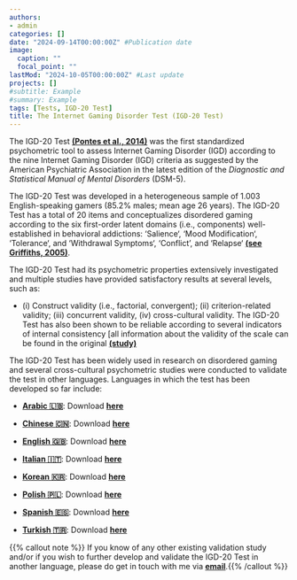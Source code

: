```yaml
---
authors:
- admin
categories: []
date: "2024-09-14T00:00:00Z" #Publication date
image:
  caption: ""
  focal_point: ""
lastMod: "2024-10-05T00:00:00Z" #Last update
projects: []
#subtitle: Example
#summary: Example
tags: [Tests, IGD-20 Test]
title: The Internet Gaming Disorder Test (IGD-20 Test)
---
```

The IGD-20 Test **[(Pontes et al., 2014)](https://doi.org/10.1371/journal.pone.0110137)** was the first standardized psychometric tool to assess Internet Gaming Disorder (IGD) according to the nine Internet Gaming Disorder (IGD) criteria as suggested by the American Psychiatric Association in the latest edition of the _Diagnostic and Statistical Manual of Mental Disorders_ (DSM-5).

The IGD-20 Test was developed in a heterogeneous sample of 1.003 English-speaking gamers (85.2% males; mean age 26 years). The IGD-20 Test has a total of 20 items and conceptualizes disordered gaming according to the six first-order latent domains (i.e., components) well-established in behavioral addictions: ‘Salience‘, ‘Mood Modification‘, ‘Tolerance‘, and ‘Withdrawal Symptoms‘, ‘Conflict’, and ‘Relapse‘ **[(see Griffiths, 2005)](https://doi.org/10.1080/14659890500114359)**.

The IGD-20 Test had its psychometric properties extensively investigated and multiple studies have provided satisfactory results at several levels, such as:

* (i) Construct validity (i.e., factorial, convergent); (ii) criterion-related validity; (iii) concurrent validity, (iv) cross-cultural validity. The IGD-20 Test has also been shown to be reliable according to several indicators of internal consistency [all information about the validity of the scale can be found in the original **[(study)](https://doi.org/10.1371/journal.pone.0110137)**

The IGD-20 Test has been widely used in research on disordered gaming and several cross-cultural psychometric studies were conducted to validate the test in other languages. Languages in which the test has been developed so far include:

* **[Arabic :lebanon:](https://doi.org/10.1089/cyber.2016.0493)**: Download **[here](https://osf.io/n5d2k)**

* **[Chinese :cn:](https://doi.org/10.1556/2006.8.2019.18)**: Download **[here](https://osf.io/gxc7b)**

* **[English :uk:](https://doi.org/10.1371/journal.pone.0110137)**: Download **[here](https://osf.io/r42my)**

* **[Italian :it:](https://10.36131/cnfioritieditore20230305)**: Download **[here](https://osf.io/g7vys)**

* **[Korean :kr:](https://doi.org/10.1089/cyber.2018.0096)**: Download **[here](https://osf.io/gfksp)**

* **[Polish :poland:](https://doi.org/10.12740/PP/125656)**: Download **[here](https://osf.io/vb25j)**

* **[Spanish :es:](https://doi.org/10.1016/j.chb.2015.11.050)**: Download **[here](https://osf.io/x32da)**

* **[Turkish :tr:](https://doi.org/10.5080/u23537)**: Download **[here](https://osf.io/ehs97)**

{{% callout note %}}
If you know of any other existing validation study and/or if you wish to further develop and validate the IGD-20 Test in another language,
please do get in touch with me via **[email](mailto:contactme@halleypontes.com)**.{{% /callout %}}